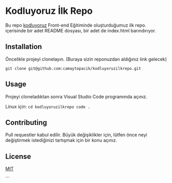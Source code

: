

# Kodluyoruz İlk Repo
Bu repo [kodluyoruz](https://kodluyoruz.org) Front-end Eğitiminde oluşturduğumuz ilk repo. içerisinde bir adet README dosyası, bir adet de index.html barındırıyor.


## Installation

Öncelikle projeyi clonelayın. (Buraya sizin reponuzdan aldığınız link gelecek)

 `git clone git@github.com:camaytopacik/kodluyoruzilkrepo.git`
 ## Usage
 Projeyi cloneladıktan sonra Visual Studio Code programında açınız.

Linux için:
`cd kodluyoruzilkrepo code .`
 ## Contributing
 
 Pull requestler kabul edilir. Büyük değişiklikler için, lütfen önce neyi değiştirmek istediğinizi tartışmak için bir konu açınız. 
 ## License
 [MIT](https://choosealicense.com/licenses/mit/) 


´´´

[def]: /Users/mesuttopacik/Desktop/cm/ss.png
